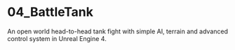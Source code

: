 # 04_BattleTank
An open world head-to-head tank fight with simple AI, terrain and advanced control system in Unreal Engine 4.
